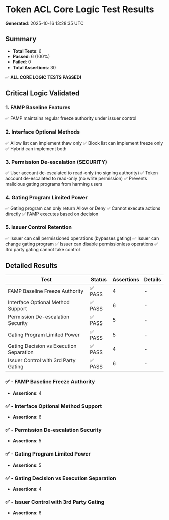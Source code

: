 # Token ACL Core Logic Test Results

**Generated**: 2025-10-16 13:28:35 UTC

## Summary

- **Total Tests**: 6
- **Passed**: 6 (100%)
- **Failed**: 0
- **Total Assertions**: 30

✅ **ALL CORE LOGIC TESTS PASSED!**

## Critical Logic Validated

### 1. FAMP Baseline Features
✅ FAMP maintains regular freeze authority under issuer control

### 2. Interface Optional Methods
✅ Allow list can implement thaw only
✅ Block list can implement freeze only
✅ Hybrid can implement both

### 3. Permission De-escalation (SECURITY)
✅ User account de-escalated to read-only (no signing authority)
✅ Token account de-escalated to read-only (no write permission)
✅ Prevents malicious gating programs from harming users

### 4. Gating Program Limited Power
✅ Gating program can only return Allow or Deny
✅ Cannot execute actions directly
✅ FAMP executes based on decision

### 5. Issuer Control Retention
✅ Issuer can call permissioned operations (bypasses gating)
✅ Issuer can change gating program
✅ Issuer can disable permissionless operations
✅ 3rd party gating cannot take control

## Detailed Results

| Test | Status | Assertions | Details |
|------|--------|------------|----------|
| FAMP Baseline Freeze Authority | ✅ PASS | 4 | - |
| Interface Optional Method Support | ✅ PASS | 6 | - |
| Permission De-escalation Security | ✅ PASS | 5 | - |
| Gating Program Limited Power | ✅ PASS | 5 | - |
| Gating Decision vs Execution Separation | ✅ PASS | 4 | - |
| Issuer Control with 3rd Party Gating | ✅ PASS | 6 | - |

### ✅ - FAMP Baseline Freeze Authority

- **Assertions**: 4

### ✅ - Interface Optional Method Support

- **Assertions**: 6

### ✅ - Permission De-escalation Security

- **Assertions**: 5

### ✅ - Gating Program Limited Power

- **Assertions**: 5

### ✅ - Gating Decision vs Execution Separation

- **Assertions**: 4

### ✅ - Issuer Control with 3rd Party Gating

- **Assertions**: 6

